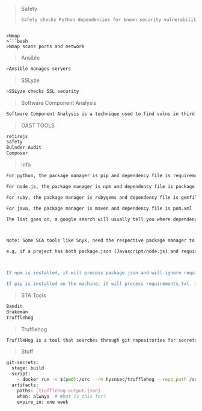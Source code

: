 >Safety
>```bash
>Safety checks Python dependencies for known security vulnerabilities and suggests the proper remediations for vulnerabilities detected.
```

>Nmap
>```bash
>Nmap scans ports and network
```


>Ansible
```bash
>Ansible manages servers
```

>SSLyze
```bash
>SSLyze checks SSL security
```

>Software Component Analysis
```bash
Software Component Analysis is a technique used to find vulns in third-party components
```
>OAST TOOLS
```bash
retirejs
Safety
Bulnder Audit
Composer
```

>Info
```bash
For python, the package manager is pip and dependency file is requirements.txt

For node.js, the package manager is npm and dependency file is package.json

For ruby, the package manager is rubygems and dependency file is gemfile

For java, the package manager is maven and dependency file is pom.xml

The list goes on, a google search will usually tell you where dependencies are stored.



Note: Some SCA tools like Snyk, need the respective package manager to be installed before they can scan the dependencies for a package.

e.g, if a project has both package.json (Javascript/node.js) and requirements.txt(python) then snyk expects npm and pip to be installed on that machine otherwise it won't scan dependencies.



If npm is installed, it will process package.json and will ignore requirements.txt

If pip is installed on the machine, it will process requirements.txt. It won't process package.json or error out.
```

>STA Tools
```bash
Bandit
Brakeman
Trufflehog

```
>Trufflehog
```bash
TruflleHog is a tool that searches through git repositories for secrets, digging deep into commit history and branches. This tool is useful in finding the secrets accidentally committed to the repo.
```

>Stuff
```bash
git-secrets:
  stage: build
  script:
    - docker run -v $(pwd):/src --rm hysnsec/trufflehog --repo_path /src file:///src --json | tee trufflehog-output.json
  artifacts:
    paths: [trufflehog-output.json]
    when: always  # What is this for?
    expire_in: one week
```
